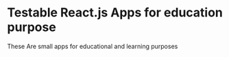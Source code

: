 # Testable React.js Apps for education purpose
These Are small apps for educational and learning purposes
